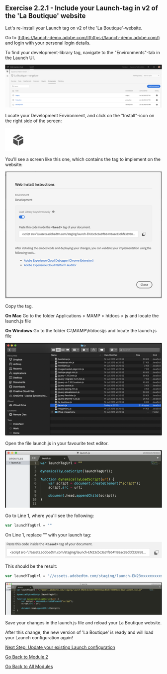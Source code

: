 ## Exercise 2.2.1 - Include your Launch-tag in v2 of the 'La Boutique' website

Let's re-install your Launch tag on v2 of the 'La Boutique'-website.

Go to [https://launch-demo.adobe.com/](https://launch-demo.adobe.com/) and login with your personal login details.

To find your development-library tag, navigate to the "Environments"-tab in the Launch UI.

![Launch Setup](./images/env.png)

Locate your Development Environment, and click on the "Install"-icon on the right side of the screen:

![Launch Setup](./images/iconinstall.png)

You'll see a screen like this one, which contains the tag to implement on the website:

![Launch Setup](./images/tag.png)

Copy the <head> tag.

**On Mac** Go to the folder Applications > MAMP > htdocs > js and locate the launch.js file

**On Windows** Go to the folder C:\MAMP\htdocs\js and locate the launch.js file

![Launch Setup](./images/launchjs.png)

Open the file launch.js in your favourite text editor.

![Launch Setup](./images/launchjstext.png)

Go to Line 1, where you'll see the following:

```javascript
var launchTagUrl = ""
```

On Line 1, replace "" with your launch tag:

![Launch Setup](./images/launchtagsite.png)

This should be the result:

```javascript
var launchTagUrl = "//assets.adobedtm.com/staging/launch-EN23xxxxxxxxxxxxxxxxxxxxxxxxx-development.min.js"
```

![Launch Setup](./images/launchjstagok.png)

Save your changes in the launch.js file and reload your La Boutique website.

After this change, the new version of 'La Boutique' is ready and will load your Launch configuration again!

[Next Step: Update your existing Launch configuration](./ex2.md)

[Go Back to Module 2](../README.md)

[Go Back to All Modules](/../../)



